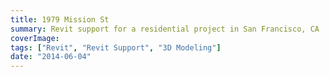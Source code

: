 ```yaml
---
title: 1979 Mission St
summary: Revit support for a residential project in San Francisco, CA
coverImage:
tags: ["Revit", "Revit Support", "3D Modeling"]
date: "2014-06-04"
---
```


